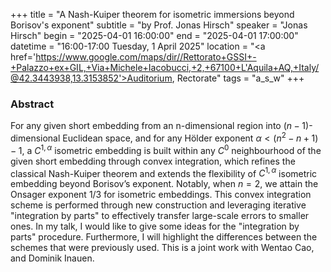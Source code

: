 +++
title = "A Nash-Kuiper theorem for isometric immersions beyond Borisov's exponent"
subtitle = "by Prof. Jonas Hirsch"
speaker = "Jonas Hirsch"
begin = "2025-04-01 16:00:00"
end = "2025-04-01 17:00:00"
datetime = "16:00-17:00 Tuesday, 1 April 2025"
location = "<a href='https://www.google.com/maps/dir//Rettorato+GSSI+-+Palazzo+ex+GIL,+Via+Michele+Iacobucci,+2,+67100+L'Aquila+AQ,+Italy/@42.3443938,13.3153852'>Auditorium, Rectorate</a>"
tags = "a_s_w"
+++

### Abstract
For any given short embedding from an n-dimensional region into $(n-1)$-dimensional Euclidean space, and for any Hölder exponent $\alpha < (n^2 − n + 1)−1$, a $C^{1, \alpha}$ isometric embedding is built within any $C^0$ neighbourhood of the given short embedding through convex integration, which refines the classical Nash-Kuiper theorem and extends the flexibility of $C^{1,\alpha}$ isometric embedding beyond Borisov’s exponent. Notably, when $n = 2$, we attain the Onsager exponent $1/3$ for isometric embeddings. This convex integration scheme is performed through new construction and leveraging iterative "integration by parts" to effectively transfer large-scale errors to smaller ones. In my talk, I would like to give some ideas for the "integration by parts" procedure. Furthermore, I will highlight the differences between the schemes that were previously used. This is a joint work with Wentao Cao, and Dominik Inauen.
